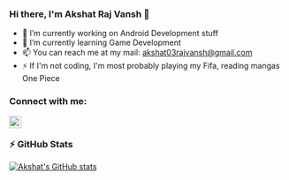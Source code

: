 ### Hi there, I'm Akshat Raj Vansh 👋

- 🔭 I’m currently working on Android Development stuff
- 🌱 I’m currently learning Game Development
- 📫 You can reach me at my mail: akshat03rajvansh@gmail.com
- ⚡ If I'm not coding, I'm most probably playing my Fifa, reading mangas One Piece

### Connect with me:

[<img align="left" alt="Portfolio" width="22px" src="https://img.icons8.com/cotton/64/000000/youtube.png" />][website]

<br/>

### ⚡ GitHub Stats
  
[![Akshat's GitHub stats](https://github-readme-stats.vercel.app/api?username=Akshat-Raj-Vansh&show_icons=true&theme=dark&hide_border=true)](https://github.com/anuraghazra/github-readme-stats)

<br/>

[website]: https://akshat-raj-vansh.github.io/#/
